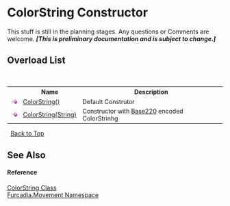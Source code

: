 # ColorString Constructor 
This stuff is still in the planning stages. Any questions or Comments are welcome. _**\[This is preliminary documentation and is subject to change.\]**_


## Overload List
&nbsp;<table><tr><th></th><th>Name</th><th>Description</th></tr><tr><td>![Public method](media/pubmethod.gif "Public method")</td><td><a href="M_Furcadia_Movement_ColorString__ctor">ColorString()</a></td><td>
Default Construtor</td></tr><tr><td>![Public method](media/pubmethod.gif "Public method")</td><td><a href="M_Furcadia_Movement_ColorString__ctor_1">ColorString(String)</a></td><td>
Constructor with <a href="T_Furcadia_Text_Base220">Base220</a> encoded ColorStrinhg</td></tr></table>&nbsp;
<a href="#colorstring-constructor">Back to Top</a>

## See Also


#### Reference
<a href="T_Furcadia_Movement_ColorString">ColorString Class</a><br /><a href="N_Furcadia_Movement">Furcadia.Movement Namespace</a><br />